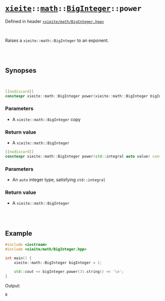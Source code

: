# [`xieite`](../../../README.md)`::`[`math`](../../../docs/math.md)`::`[`BigInteger`](../../../docs/math/BigInteger.md)`::power`
Defined in header [`<xieite/math/BigInteger.hpp>`](../../../include/xieite/math/BigInteger.hpp)

<br/>

Raises a `xieite::math::BigInteger` to an exponent.

<br/><br/>

## Synopses

<br/>

```cpp
[[nodiscard]]
constexpr xieite::math::BigInteger power(xieite::math::BigInteger bigInteger) const;
```
### Parameters
- A `xieite::math::BigInteger` copy
### Return value
- A `xieite::math::BigInteger`

```cpp
[[nodiscard]]
constexpr xieite::math::BigInteger power(std::integral auto value) const;
```
### Parameters
- An `auto` integer type, satisfying `std::integral`
### Return value
- A `xieite::math::BigInteger`

<br/><br/>

## Example
```cpp
#include <iostream>
#include <xieite/math/BigInteger.hpp>

int main() {
	xieite::math::BigInteger bigInteger = 2;

	std::cout << bigInteger.power(3).string() << '\n';
}
```
Output:
```
8
```
